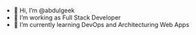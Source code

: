 - 👋 Hi, I’m @abdulgeek
- 👀 I’m working as Full Stack Developer
- 🌱 I’m currently learning DevOps and Architecturing Web Apps

<!---
abdulgeek/abdulgeek is a ✨ special ✨ repository because its `README.md` (this file) appears on your GitHub profile.
You can click the Preview link to take a look at your changes.
--->
